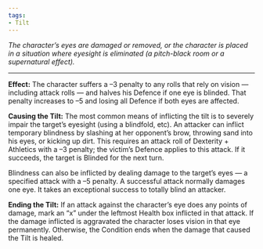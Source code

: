 ```yaml
---
tags:
- Tilt
---
```


_The character’s eyes are damaged or removed, or the character is placed in a situation where eyesight is eliminated (a pitch-black room or a supernatural effect)._

---

**Effect:** The character suffers a –3 penalty to any rolls that rely on vision — including attack rolls — and halves his Defence if one eye is blinded. That penalty increases to –5 and losing all Defence if both eyes are affected.

**Causing the Tilt:** The most common means of inflicting the tilt is to severely impair the target’s eyesight (using a blindfold, etc). An attacker can inflict temporary blindness by slashing at her opponent’s brow, throwing sand into his eyes, or kicking up dirt. This requires an attack roll of Dexterity + Athletics with a –3 penalty; the victim’s Defence applies to this attack. If it succeeds, the target is Blinded for the next turn.

Blindness can also be inflicted by dealing damage to the target’s eyes — a specified attack with a –5 penalty. A successful attack normally damages one eye. It takes an exceptional success to totally blind an attacker.

**Ending the Tilt:** If an attack against the character’s eye does any points of damage, mark an “x” under the leftmost Health box inflicted in that attack. If the damage inflicted is aggravated the character loses vision in that eye permanently. Otherwise, the Condition ends when the damage that caused the Tilt is healed.